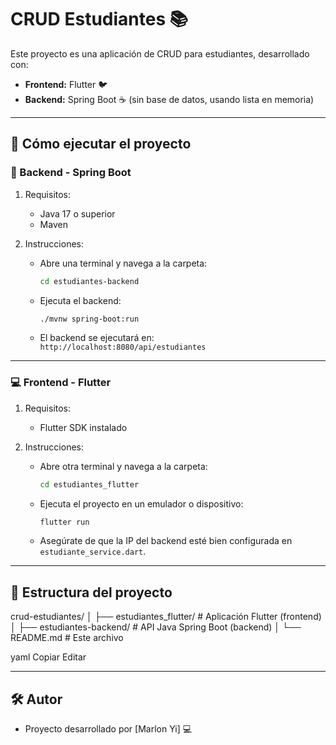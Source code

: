 # CRUD Estudiantes 📚

Este proyecto es una aplicación de CRUD para estudiantes, desarrollado con:

- **Frontend:** Flutter 🐦
- **Backend:** Spring Boot ☕ (sin base de datos, usando lista en memoria)

---

## 🚀 Cómo ejecutar el proyecto

### 🔧 Backend - Spring Boot

1. Requisitos:
   - Java 17 o superior
   - Maven

2. Instrucciones:
   - Abre una terminal y navega a la carpeta:

     ```bash
     cd estudiantes-backend
     ```

   - Ejecuta el backend:

     ```bash
     ./mvnw spring-boot:run
     ```

   - El backend se ejecutará en:  
     `http://localhost:8080/api/estudiantes`

---

### 💻 Frontend - Flutter

1. Requisitos:
   - Flutter SDK instalado

2. Instrucciones:
   - Abre otra terminal y navega a la carpeta:

     ```bash
     cd estudiantes_flutter
     ```

   - Ejecuta el proyecto en un emulador o dispositivo:

     ```bash
     flutter run
     ```

   - Asegúrate de que la IP del backend esté bien configurada en `estudiante_service.dart`.

---

## 📁 Estructura del proyecto

crud-estudiantes/
│
├── estudiantes_flutter/ # Aplicación Flutter (frontend)
│
├── estudiantes-backend/ # API Java Spring Boot (backend)
│
└── README.md # Este archivo

yaml
Copiar
Editar

---

## 🛠️ Autor

- Proyecto desarrollado por [Marlon Yi] 💻

